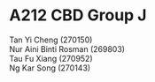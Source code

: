 # A212 CBD Group J

Tan Yi Cheng (270150)<br />
Nur Aini Binti Rosman (269803)<br />
Tau Fu Xiang (270952)<br />
Ng Kar Song (270143)
